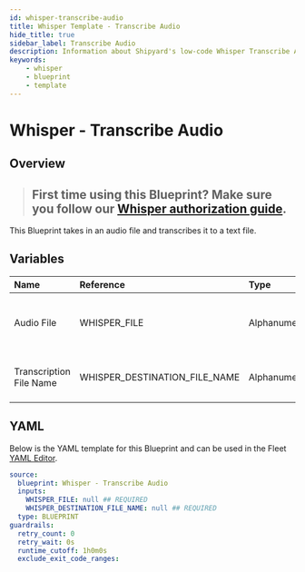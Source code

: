 ```yaml
---
id: whisper-transcribe-audio
title: Whisper Template - Transcribe Audio
hide_title: true
sidebar_label: Transcribe Audio
description: Information about Shipyard's low-code Whisper Transcribe Audio blueprint. Transcribe audio with a local instance of Whisper
keywords:
    - whisper
    - blueprint
    - template
---
```


# Whisper - Transcribe Audio

## Overview

> ## **First time using this Blueprint? Make sure you follow our [Whisper authorization guide](https://www.shipyardapp.com/docs/blueprint-library/whisper/whisper-authorization/)**.

This Blueprint takes in an audio file and transcribes it to a text file.

## Variables

| Name | Reference | Type | Required | Default | Options | Description |
|:---|:---|:---|:---|:---|:---|:---|
| Audio File | WHISPER_FILE | Alphanumeric | :white_check_mark: | - | - | Name of audio file that you would like transcribed |
| Transcription File Name | WHISPER_DESTINATION_FILE_NAME | Alphanumeric | :white_check_mark: | - | - | Name of text file that will have transcription |


## YAML

Below is the YAML template for this Blueprint and can be used in the Fleet [YAML Editor](../../reference/fleets/yaml-editor.md).

```yaml
source:
  blueprint: Whisper - Transcribe Audio
  inputs:
    WHISPER_FILE: null ## REQUIRED
    WHISPER_DESTINATION_FILE_NAME: null ## REQUIRED
  type: BLUEPRINT
guardrails:
  retry_count: 0
  retry_wait: 0s
  runtime_cutoff: 1h0m0s
  exclude_exit_code_ranges:
```
